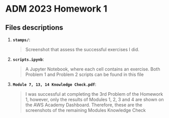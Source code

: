 # ADM 2023 Homework 1

## Files descriptions

1. __`stamps/`__: 
	> Screenshot that assess the successful exercises I did.
2. __`scripts.ipynb`__: 
	> A Jupyter Notebook, where each cell contains an exercise. Both Problem 1 and Problem 2 scripts can be found in this file
3. __`Module 7, 13, 14 Knowledge Check.pdf`__: 
	> I was successful at completing the 3rd Problem of the Homework 1, however, only the results of Modules 1, 2, 3 and 4 are shown on the AWS Academy Dashboard. Therefore, these are the screenshots of the remaining Modules Knowledge Check
